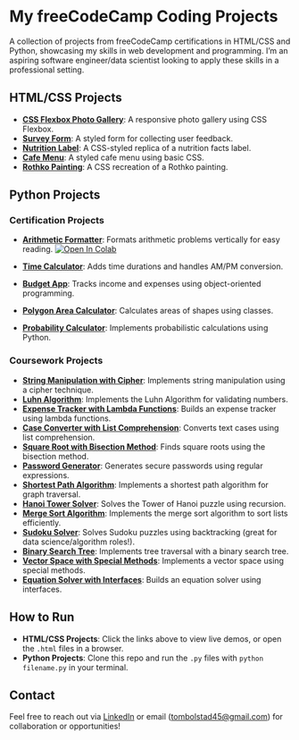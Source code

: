 # My freeCodeCamp Coding Projects

A collection of projects from freeCodeCamp certifications in HTML/CSS and Python, showcasing my skills in web development and programming. I’m an aspiring software engineer/data scientist looking to apply these skills in a professional setting.

## HTML/CSS Projects
- **[CSS Flexbox Photo Gallery](https://thomasbolstad.github.io/Coding-Projects/HTML%20Responsive%20Web%20Design/CSS%20Flexbox%20Photo%20Gallery/CSS%20Flexbox%20Photo%20Gallery.html)**: A responsive photo gallery using CSS Flexbox.
- **[Survey Form](https://thomasbolstad.github.io/Coding-Projects/HTML%20Responsive%20Web%20Design/Survey%20Form%20Project/Survey%20Form.html)**: A styled form for collecting user feedback.
- **[Nutrition Label](https://thomasbolstad.github.io/Coding-Projects/HTML%20Responsive%20Web%20Design/Nutrition%20Label/Nutrition%20Label.html)**: A CSS-styled replica of a nutrition facts label.
- **[Cafe Menu](https://thomasbolstad.github.io/Coding-Projects/HTML%20Responsive%20Web%20Design/Cafe%20Menu/Basic%20CSS%20Cafe%20Menu.html)**: A styled cafe menu using basic CSS.
- **[Rothko Painting](https://thomasbolstad.github.io/Coding-Projects/HTML%20Responsive%20Web%20Design/Rothko%20Painting/Rothko%20Painting.html)**: A CSS recreation of a Rothko painting.

## Python Projects

### Certification Projects
- **[Arithmetic Formatter](Scientific%20Computing%20w%20Python%20Certification/1.%20Arithmetic%20Formatter%20Project/1.%20Arithmetic%20Formatter%20Project.py)**: Formats arithmetic problems vertically for easy reading. [![Open In Colab](https://colab.research.google.com/assets/colab-badge.svg)](https://colab.research.google.com/github/ThomasBolstad/Coding-Projects/blob/main/Scientific%20Computing%20w%20Python%20Certification/1.%20Arithmetic%20Formatter%20Project/Arithmetic%20Formatter%20Project.ipynb)

- **[Time Calculator](Scientific%20Computing%20w%20Python%20Certification/2.%20Time%20Calculator%20Project/Time%20Calculator%20Project.py)**: Adds time durations and handles AM/PM conversion.
- **[Budget App](Scientific%20Computing%20w%20Python%20Certification/3.%20Build%20a%20Budget%20App%20Project/Build%20a%20Budget%20App%20Project.py)**: Tracks income and expenses using object-oriented programming.
- **[Polygon Area Calculator](Scientific%20Computing%20w%20Python%20Certification/4.%20Build%20a%20Polygon%20Area%20Calculator%20Project)**: Calculates areas of shapes using classes.
- **[Probability Calculator](Scientific%20Computing%20w%20Python%20Certification/5.%20Build%20a%20Probability%20Calculator%20Project)**: Implements probabilistic calculations using Python.

### Coursework Projects
- **[String Manipulation with Cipher](Scientific%20Computing%20w%20Python%20Certification/1.%20Arithmetic%20Formatter%20Project/Coursework/String%20Manipulation%20w%20Cipher.py)**: Implements string manipulation using a cipher technique.
- **[Luhn Algorithm](Scientific%20Computing%20w%20Python%20Certification/1.%20Arithmetic%20Formatter%20Project/Coursework/Luhn%20Algorithm.py)**: Implements the Luhn Algorithm for validating numbers.
- **[Expense Tracker with Lambda Functions](Scientific%20Computing%20w%20Python%20Certification/2.%20Time%20Calculator%20Project/Coursework/Lambda%20Function%20Expense%20Calculator.py)**: Builds an expense tracker using lambda functions.
- **[Case Converter with List Comprehension](Scientific%20Computing%20w%20Python%20Certification/2.%20Time%20Calculator%20Project/Coursework/List%20Comprehension%20Case%20Converter%20Program.py)**: Converts text cases using list comprehension.
- **[Square Root with Bisection Method](Scientific%20Computing%20w%20Python%20Certification/1.%20Arithmetic%20Formatter%20Project/Coursework/Bisection%20Method%20-%20Finding%20SQ%20Root%20of%20a%20Number.py)**: Finds square roots using the bisection method.
- **[Password Generator](Scientific%20Computing%20w%20Python%20Certification/Coursework/Password%20Generator.py)**: Generates secure passwords using regular expressions.
- **[Shortest Path Algorithm](Scientific%20Computing%20w%20Python%20Certification/Coursework/Shortest%20Path%20Algorithm.py)**: Implements a shortest path algorithm for graph traversal.
- **[Hanoi Tower Solver](Scientific%20Computing%20w%20Python%20Certification/Coursework/Solve%20Hanoi%20Tower%20Problem.py)**: Solves the Tower of Hanoi puzzle using recursion.
- **[Merge Sort Algorithm](Scientific%20Computing%20w%20Python%20Certification/2.%20Time%20Calculator%20Project/Coursework/Learn%20Data%20Structures%20by%20Building%20Merge%20Sort%20Algorithm.py)**: Implements the merge sort algorithm to sort lists efficiently.
- **[Sudoku Solver](Scientific%20Computing%20w%20Python%20Certification/3.%20Build%20a%20Budget%20App%20Project/Coursework/Learn%20Classes%20and%20Objects%20by%20Building%20a%20Sudoku%20Solver.py)**: Solves Sudoku puzzles using backtracking (great for data science/algorithm roles!).
- **[Binary Search Tree](Scientific%20Computing%20w%20Python%20Certification/3.%20Build%20a%20Budget%20App%20Project/Coursework/Learn%20Tree%20Traversal%20by%20Building%20a%20Binary%20Search%20Tree.py)**: Implements tree traversal with a binary search tree.
- **[Vector Space with Special Methods](Scientific%20Computing%20w%20Python%20Certification/4.%20Build%20a%20Polygon%20Area%20Calculator%20Project/Coursework/Learn%20Special%20Methods%20by%20Building%20a%20Vector%20Space.py)**: Implements a vector space using special methods.
- **[Equation Solver with Interfaces](Scientific%20Computing%20w%20Python%20Certification/4.%20Build%20a%20Polygon%20Area%20Calculator%20Project/Coursework/Learn%20Interfaces%20by%20Building%20an%20Equation%20Solver.py)**: Builds an equation solver using interfaces.

## How to Run
- **HTML/CSS Projects**: Click the links above to view live demos, or open the `.html` files in a browser.
- **Python Projects**: Clone this repo and run the `.py` files with `python filename.py` in your terminal.

## Contact
Feel free to reach out via [LinkedIn](https://www.linkedin.com/in/thomas-bolstad-647049139/) or email (tombolstad45@gmail.com) for collaboration or opportunities!
